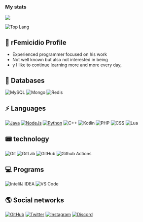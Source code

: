 ### My stats

<p align= "">
  <img align= "" src=https://github-readme-stats.vercel.app/api?username=rFemicidio&show_icons=true&theme=graywhite)>

![Top Lang](https://github-readme-stats.vercel.app/api/top-langs/?username=rFemicidio&theme=graywhite&langs_count=8)

## :scroll: rFemicidio Profile

- Experienced programmer focused on his work 
- Not well known but also not interested in being
- y I like to continue learning more and more every day,

## :floppy_disk: Databases

![MySQL](https://img.shields.io/badge/MySQL-FE9A2E?style=for-the-badge&logo=mysql&logoColor=white)
![Mongo](https://img.shields.io/badge/Mongodb-FE9A2E?style=for-the-badge&logo=mongodb&logoColor=white)
![Redis](https://img.shields.io/badge/Redis-FE9A2E?style=for-the-badge&logo=Redis&logoColor=white)

## :zap: Languages

[![Java](https://img.shields.io/badge/Java-FE9A2E?style=for-the-badge&logo=javat&logoColor=white)](https://www.java.com/)
[![NodeJs](https://img.shields.io/badge/JavaScript-00ff5e?style=for-the-badge&logo=javascript&logoColor=white)](https://nodejs.org/)
[![Python](https://img.shields.io/badge/Python-00ffe5?style=for-the-badge&logo=python&logoColor=white)](https://www.python.org/)
![C++](https://img.shields.io/badge/C++-b1890?style=for-the-badge&logo=c++&logoColor=white)
![Kotlin](https://img.shields.io/badge/Kotlin-01dfd7?style=for-the-badge&logo=kotlin&logoColor=white)
![PHP](https://img.shields.io/badge/PHP-8181F7?style=for-the-badge&logo=php&logoColor=white)
![CSS](https://img.shields.io/badge/CSS-0174DF?style=for-the-badge&logo=css&logoColor=white)
![Lua](https://img.shields.io/badge/Lua-0174DF?style=for-the-badge&logo=lua&logoColor=white)
## :pager: technology

![Git](https://img.shields.io/badge/Git-FE9A2E?style=for-the-badge&logo=git&logoColor=white)
![GitLab](https://img.shields.io/badge/GitLab-FE9A2E?style=for-the-badge&logo=gitlab&logoColor=white)
![GitHub](https://img.shields.io/badge/Github-FE9A2E?style=for-the-badge&logo=github&logoColor=white)
![Github Actions](https://img.shields.io/badge/Github%20Actions-2088FF?style=for-the-badge&logo=github-action&logoColor=white)


## 💻 Programs 

![InteliIJ IDEA](https://img.shields.io/badge/InteliIJ%20IDEA-000000?style=for-the-badge&logo=inteliij-idea&logoColor=white)
![VS Code](https://img.shields.io/badge/VS%20Code-007ACC?style=for-the-badge&logo=vs-code&logoColor=white)


## :earth_americas: Social networks 

[![GitHub](https://img.shields.io/badge/Github-100000?style=for-the-badge&logo=github&logoColor=white)](https://github.com/rFemicidio)
[![Twitter](https://img.shields.io/badge/Twitter-1DA1F2?style=for-the-badge&logo=twitter&logoColor=white)](https://twitter.com/rFemicidio)
[![Instagram](https://img.shields.io/badge/Instagram-ff00d9?style=for-the-badge&logo=instagram&logoColor=white)](https://www.instagram.com/soy.pabloe/)
[![Discord](https://img.shields.io/badge/Discord-4c00ff?style=for-the-badge&logo=discord&logoColor=white)](https://discordapp.com/users/650846390712401920/)
